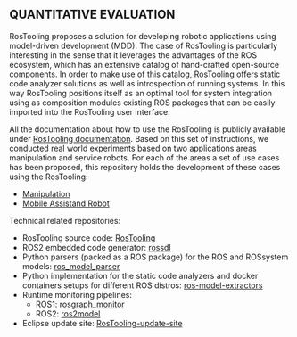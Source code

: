 ## QUANTITATIVE EVALUATION

RosTooling proposes a solution for developing robotic applications using model-driven development (MDD). The case of RosTooling is particularly interesting in the sense that it leverages the advantages of the ROS ecosystem, which has an extensive catalog of hand-crafted open-source components. 
In order to make use of this catalog, RosTooling offers static code analyzer solutions as well as introspection of running systems. In this way RosTooling positions itself as an optimal tool for system integration using as composition modules existing ROS packages that can be easily imported into the RosTooling user interface.

All the documentation about how to use the RosTooling is publicly available under [RosTooling documentation](https://ipa320.github.io/RosTooling.github.io/). Based on this set of instructions, we conducted real world experiments based on two applications areas manipulation and service robots. For each of the areas a set of use cases has been proposed, this repository holds the development of these cases using the RosTooling:
- [Manipulation](Manipulation/README.md)
- [Mobile Assistand Robot](Mobile_Assistant_robot/README.md)

Technical related repositories:
- RosTooling source code: [RosTooling](https://github.com/ipa320/RosTooling)
- ROS2 embedded code generator: [rossdl](https://github.com/CoreSenseEU/rossdl)
- Python parsers (packed as a ROS package) for the ROS and ROSsystem models: [ros_model_parser](https://github.com/ipa320/ros_model_parser)
- Python implementation for the static code analyzers and docker containers setups for different ROS distros: [ros-model-extractors](https://github.com/ipa320/ros-model-extractors)
- Runtime monitoring pipelines:
  - ROS1: [rosgraph_monitor](https://github.com/ipa320/rosgraph_monitor)
  - ROS2: [ros2model](https://github.com/ipa-cmh/ros2model/)
- Eclipse update site: [RosTooling-update-site](https://github.com/ipa320/RosTooling-update-site)
